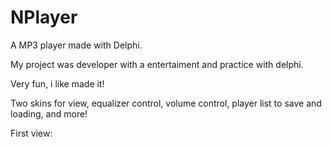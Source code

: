 # NPlayer
A MP3 player made with Delphi.

My project was developer with a entertaiment and practice with delphi.

Very fun, i like made it!

Two skins for view, equalizer control, volume control, player list to save and loading, and more!

First view:




